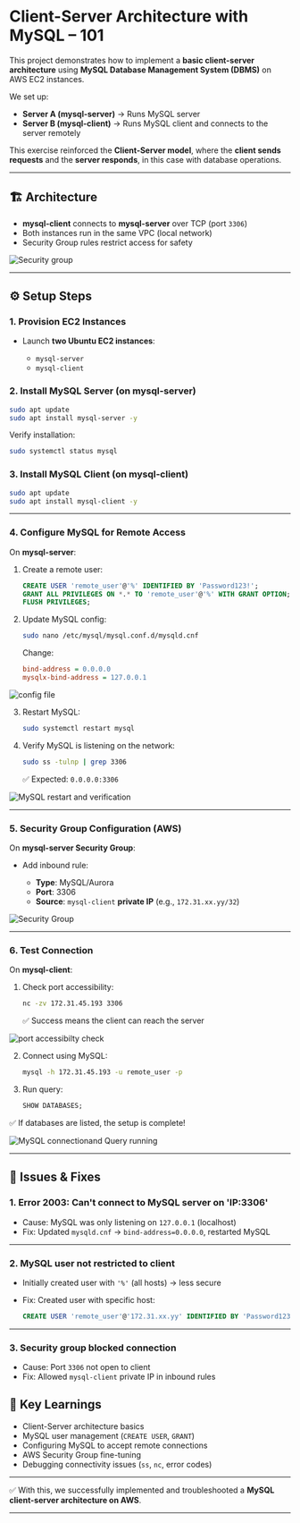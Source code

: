 # Client-Server Architecture with MySQL – 101

This project demonstrates how to implement a **basic client-server architecture** using **MySQL Database Management System (DBMS)** on AWS EC2 instances.

We set up:

* **Server A (mysql-server)** → Runs MySQL server
* **Server B (mysql-client)** → Runs MySQL client and connects to the server remotely

This exercise reinforced the **Client-Server model**, where the **client sends requests** and the **server responds**, in this case with database operations.

---

## 🏗️ Architecture

* **mysql-client** connects to **mysql-server** over TCP (port `3306`)
* Both instances run in the same VPC (local network)
* Security Group rules restrict access for safety

![Security group](./images/security%20group.png)

---

## ⚙️ Setup Steps

### 1. Provision EC2 Instances

* Launch **two Ubuntu EC2 instances**:

  * `mysql-server`
  * `mysql-client`

### 2. Install MySQL Server (on mysql-server)

```bash
sudo apt update
sudo apt install mysql-server -y
```

Verify installation:

```bash
sudo systemctl status mysql
```

### 3. Install MySQL Client (on mysql-client)

```bash
sudo apt update
sudo apt install mysql-client -y
```

---

### 4. Configure MySQL for Remote Access

On **mysql-server**:

1. Create a remote user:

   ```sql
   CREATE USER 'remote_user'@'%' IDENTIFIED BY 'Password123!';
   GRANT ALL PRIVILEGES ON *.* TO 'remote_user'@'%' WITH GRANT OPTION;
   FLUSH PRIVILEGES;
   ```

2. Update MySQL config:

   ```bash
   sudo nano /etc/mysql/mysql.conf.d/mysqld.cnf
   ```

   Change:

   ```ini
   bind-address = 0.0.0.0
   mysqlx-bind-address = 127.0.0.1
   ```

![config file](./images/mysql_server%20config%20file%20edit.png)

3. Restart MySQL:

   ```bash
   sudo systemctl restart mysql
   ```

4. Verify MySQL is listening on the network:

   ```bash
   sudo ss -tulnp | grep 3306
   ```

   ✅ Expected: `0.0.0.0:3306`

![MySQL restart and verification](./images/mysql%20restart%20and%20verification.png)

---

### 5. Security Group Configuration (AWS)

On **mysql-server Security Group**:

* Add inbound rule:

  * **Type**: MySQL/Aurora
  * **Port**: 3306
  * **Source**: `mysql-client` **private IP** (e.g., `172.31.xx.yy/32`)

![Security Group](./images/security%20group.png)

---

### 6. Test Connection

On **mysql-client**:

1. Check port accessibility:

   ```bash
   nc -zv 172.31.45.193 3306
   ```

   ✅ Success means the client can reach the server

![port accessibilty check](./images/port%20accessibility%20check.png)

2. Connect using MySQL:

   ```bash
   mysql -h 172.31.45.193 -u remote_user -p
   ```

3. Run query:

   ```sql
   SHOW DATABASES;
   ```

✅ If databases are listed, the setup is complete!

![MySQL connectionand Query running](./images/mysql%20connection%20and%20query%20running.png)

---

## 🐞 Issues & Fixes

### 1. **Error 2003: Can't connect to MySQL server on 'IP:3306'**

* Cause: MySQL was only listening on `127.0.0.1` (localhost)
* Fix: Updated `mysqld.cnf` → `bind-address=0.0.0.0`, restarted MySQL

---

### 2. **MySQL user not restricted to client**

* Initially created user with `'%'` (all hosts) → less secure
* Fix: Created user with specific host:

  ```sql
  CREATE USER 'remote_user'@'172.31.xx.yy' IDENTIFIED BY 'Password123!';
  ```

---

### 3. **Security group blocked connection**

* Cause: Port `3306` not open to client
* Fix: Allowed `mysql-client` private IP in inbound rules


## 🎯 Key Learnings

* Client-Server architecture basics
* MySQL user management (`CREATE USER`, `GRANT`)
* Configuring MySQL to accept remote connections
* AWS Security Group fine-tuning
* Debugging connectivity issues (`ss`, `nc`, error codes)

---

✅ With this, we successfully implemented and troubleshooted a **MySQL client-server architecture on AWS**.

---